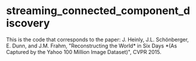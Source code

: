 # streaming_connected_component_discovery
This is the code that corresponds to the paper: J. Heinly, J.L. Schönberger, E. Dunn, and J.M. Frahm, "Reconstructing the World* in Six Days *(As Captured by the Yahoo 100 Million Image Dataset)", CVPR 2015.
